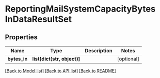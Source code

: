 # ReportingMailSystemCapacityBytesInDataResultSet

## Properties
Name | Type | Description | Notes
------------ | ------------- | ------------- | -------------
**bytes_in** | **list[dict(str, object)]** |  | [optional] 

[[Back to Model list]](../README.md#documentation-for-models) [[Back to API list]](../README.md#documentation-for-api-endpoints) [[Back to README]](../README.md)


